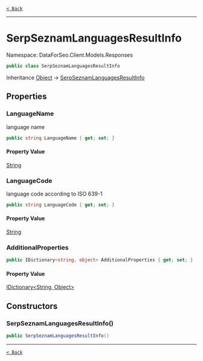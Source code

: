 [`< Back`](./)

---

# SerpSeznamLanguagesResultInfo

Namespace: DataForSeo.Client.Models.Responses

```csharp
public class SerpSeznamLanguagesResultInfo
```

Inheritance [Object](https://docs.microsoft.com/en-us/dotnet/api/system.object) → [SerpSeznamLanguagesResultInfo](./dataforseo.client.models.responses.serpseznamlanguagesresultinfo)

## Properties

### **LanguageName**

language name

```csharp
public string LanguageName { get; set; }
```

#### Property Value

[String](https://docs.microsoft.com/en-us/dotnet/api/system.string)<br>

### **LanguageCode**

language code according to ISO 639-1

```csharp
public string LanguageCode { get; set; }
```

#### Property Value

[String](https://docs.microsoft.com/en-us/dotnet/api/system.string)<br>

### **AdditionalProperties**

```csharp
public IDictionary<string, object> AdditionalProperties { get; set; }
```

#### Property Value

[IDictionary&lt;String, Object&gt;](https://docs.microsoft.com/en-us/dotnet/api/system.collections.generic.idictionary-2)<br>

## Constructors

### **SerpSeznamLanguagesResultInfo()**

```csharp
public SerpSeznamLanguagesResultInfo()
```

---

[`< Back`](./)
